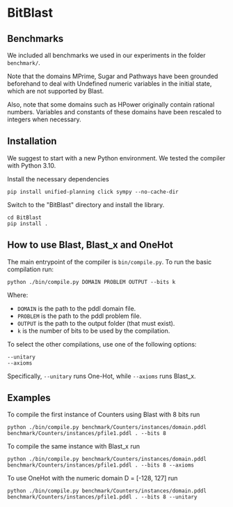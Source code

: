 # BitBlast


## Benchmarks

We included all benchmarks we used in our experiments in the folder `benchmark/`.

Note that the domains MPrime, Sugar and Pathways have been grounded beforehand to deal with
Undefined numeric variables in the initial state, which are not supported by Blast.

Also, note that some domains such as HPower originally contain rational numbers.
Variables and constants of these domains have been rescaled to integers when necessary.


## Installation

We suggest to start with a new Python environment.
We tested the compiler with Python 3.10.

Install the necessary dependencies

```pip install unified-planning click sympy --no-cache-dir```


Switch to the "BitBlast" directory and install the library.
```
cd BitBlast
pip install .
```


## How to use Blast, Blast_x and OneHot

The main entrypoint of the compiler is ```bin/compile.py```. 
To run the basic compilation run:

```
python ./bin/compile.py DOMAIN PROBLEM OUTPUT --bits k
```
Where:

- `DOMAIN` is the path to the pddl domain file.
- `PROBLEM` is the path to the pddl problem file.
- `OUTPUT` is the path to the output folder (that must exist).
- `k` is the number of bits to be used by the compilation.

To select the other compilations, use one of the following options:
```
--unitary
--axioms
```

Specifically, `--unitary` runs One-Hot, while `--axioms` runs Blast_x.

## Examples

To compile the first instance of Counters using Blast with 8 bits run

```
python ./bin/compile.py benchmark/Counters/instances/domain.pddl benchmark/Counters/instances/pfile1.pddl . --bits 8
```

To compile the same instance with Blast_x run

```
python ./bin/compile.py benchmark/Counters/instances/domain.pddl benchmark/Counters/instances/pfile1.pddl . --bits 8 --axioms
```

To use OneHot with the numeric domain D = [-128, 127] run

```
python ./bin/compile.py benchmark/Counters/instances/domain.pddl benchmark/Counters/instances/pfile1.pddl . --bits 8 --unitary
```